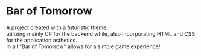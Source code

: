 <h1>Bar of Tomorrow</h1>

<p>A project created with a futuristic theme,<br>utilizing mainly C# for the backend while, also incorporating HTML and CSS for the application asthetics.<br>
 In all "Bar of Tomorrow" allows for a simple game experience!</p>

